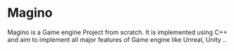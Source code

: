 # Magino
Magino is a Game engine Project from scratch. It is implemented using C++ and aim to implement all major features of Game engine like Unreal, Unity ..
